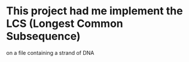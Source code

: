# This project had me implement the LCS (Longest Common Subsequence)
on a file containing a strand of DNA
